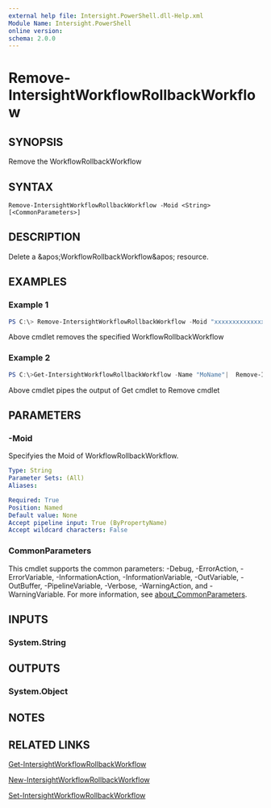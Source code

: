 ```yaml
---
external help file: Intersight.PowerShell.dll-Help.xml
Module Name: Intersight.PowerShell
online version:
schema: 2.0.0
---
```


# Remove-IntersightWorkflowRollbackWorkflow

## SYNOPSIS
Remove the WorkflowRollbackWorkflow

## SYNTAX

```
Remove-IntersightWorkflowRollbackWorkflow -Moid <String> [<CommonParameters>]
```

## DESCRIPTION
Delete a &amp;apos;WorkflowRollbackWorkflow&amp;apos; resource.

## EXAMPLES

### Example 1
```powershell
PS C:\> Remove-IntersightWorkflowRollbackWorkflow -Moid "xxxxxxxxxxxxxxxxxxxxxxxxxxx"
```
Above cmdlet removes the specified WorkflowRollbackWorkflow 

### Example 2
```powershell
PS C:\>Get-IntersightWorkflowRollbackWorkflow -Name "MoName"|  Remove-IntersightWorkflowRollbackWorkflow
```
Above cmdlet pipes the output of Get cmdlet to Remove cmdlet

## PARAMETERS

### -Moid
Specifyies the Moid of WorkflowRollbackWorkflow.

```yaml
Type: String
Parameter Sets: (All)
Aliases:

Required: True
Position: Named
Default value: None
Accept pipeline input: True (ByPropertyName)
Accept wildcard characters: False
```

### CommonParameters
This cmdlet supports the common parameters: -Debug, -ErrorAction, -ErrorVariable, -InformationAction, -InformationVariable, -OutVariable, -OutBuffer, -PipelineVariable, -Verbose, -WarningAction, and -WarningVariable. For more information, see [about_CommonParameters](http://go.microsoft.com/fwlink/?LinkID=113216).

## INPUTS

### System.String

## OUTPUTS

### System.Object
## NOTES

## RELATED LINKS

[Get-IntersightWorkflowRollbackWorkflow](./Get-IntersightWorkflowRollbackWorkflow.md)

[New-IntersightWorkflowRollbackWorkflow](./New-IntersightWorkflowRollbackWorkflow.md)

[Set-IntersightWorkflowRollbackWorkflow](./Set-IntersightWorkflowRollbackWorkflow.md)

